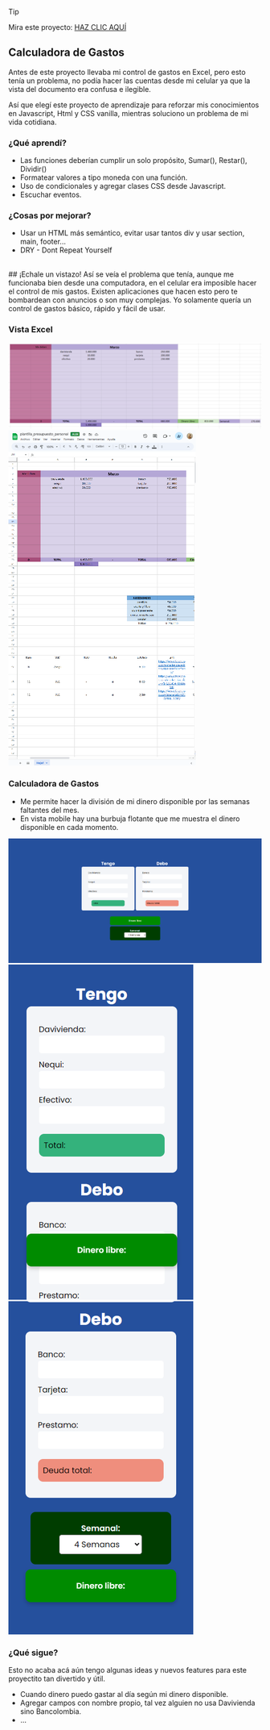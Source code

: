 > [!TIP]
> Mira este proyecto: <a href="https://sakhurama.github.io/calculadoraGastos/">HAZ CLIC AQUÍ</a>

## Calculadora de Gastos
Antes de este proyecto llevaba mi control de gastos en Excel, pero esto tenía un problema,
no podía hacer las cuentas desde mi celular ya que la vista del documento era confusa e ilegible.

Así que elegí este proyecto de aprendizaje para reforzar mis conocimientos en Javascript, Html y CSS vanilla, 
mientras soluciono un problema de mi vida cotidiana.

### ¿Qué aprendí?
- Las funciones deberían cumplir un solo propósito, Sumar(), Restar(), Dividir()
- Formatear valores a tipo moneda con una función.
- Uso de condicionales y agregar clases CSS desde Javascript.
- Escuchar eventos.

### ¿Cosas por mejorar?
- Usar un HTML más semántico, evitar usar tantos div y usar section, main, footer...
- DRY - Dont Repeat Yourself

<br/>
## ¡Echale un vistazo!
Así se veía el problema que tenía, aunque me funcionaba bien desde una computadora, en el celular era imposible hacer el control de mis gastos.
Existen aplicaciones que hacen esto pero te bombardean con anuncios o son muy complejas. Yo solamente quería un control de gastos básico, rápido y fácil de usar.

### Vista Excel
![Pantallazo Excel Desktop](img/readme/excel.png)
![Pantallazo Excel Mobile](img/readme/excel2.png)

### Calculadora de Gastos
- Me permite hacer la división de mi dinero disponible por las semanas faltantes del mes.
- En vista mobile hay una burbuja flotante que me muestra el dinero disponible en cada momento.


![Pantallazo Calculadora Desktop](img/readme/calculadora.png)
![Pantallazo Calculadora Mobile](img/readme/calculadora1.png)
![Pantallazo Calculadora Mobile](img/readme/calculadora2.png)


### ¿Qué sigue?
Esto no acaba acá aún tengo algunas ideas y nuevos features para este proyectito tan divertido y útil.

- Cuando dinero puedo gastar al día según mi dinero disponible.
- Agregar campos con nombre propio, tal vez alguien no usa Davivienda sino Bancolombia.
- ...
